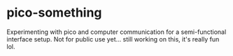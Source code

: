 # pico-something
Experimenting with pico and computer communication for a semi-functional interface setup. Not for public use yet... still working on this, it's really fun lol.
